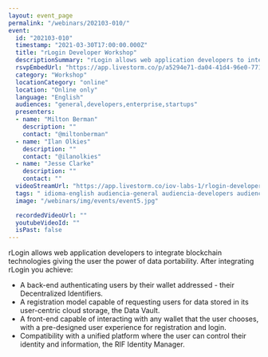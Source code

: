 ```yaml
---
layout: event_page
permalink: "/webinars/202103-010/"
event:
  id: "202103-010"
  timestamp: "2021-03-30T17:00:00.000Z"
  title: "rLogin Developer Workshop"
  descriptionSummary: "rLogin allows web application developers to integrate blockchain technologies giving the user the power of data portability. After integrat…"
  rsvpEmbedUrl: "https://app.livestorm.co/p/a5294e71-da04-41d4-96e0-771aab59df12/form"
  category: "Workshop"
  locationCategory: "online"
  location: "Online only"
  language: "English"
  audiences: "general,developers,enterprise,startups"
  presenters:
  - name: "Milton Berman"
    description: ""
    contact: "@miltonberman"
  - name: "Ilan Olkies"
    description: ""
    contact: "@ilanolkies"
  - name: "Jesse Clarke"
    description: ""
    contact: ""
  videoStreamUrl: "https://app.livestorm.co/iov-labs-1/rlogin-developer-workshop"
  tags: " idioma-english audiencia-general audiencia-developers audiencia-enterprise audiencia-startups"
  image: "/webinars/img/events/event5.jpg"

  recordedVideoUrl: ""
  youtubeVideoId: ""
  isPast: false
---
```



rLogin allows web application developers to integrate blockchain technologies giving the user the power of data portability. After integrating rLogin you achieve:

- A back-end authenticating users by their wallet addressed - their Decentralized Identifiers.
- A registration model capable of requesting users for data stored in its user-centric cloud storage, the Data Vault.
- A front-end capable of interacting with any wallet that the user chooses, with a pre-designed user experience for registration and login.
- Compatibility with a unified platform where the user can control their identity and information, the RIF Identity Manager.

